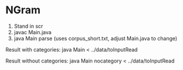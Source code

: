 NGram
=====

1. Stand in scr
2. javac Main.java
3. java Main parse (uses corpus_short.txt, adjust Main.java to change)

Result with categories:
java Main < ../data/toInputRead

Result without categories:
java Main nocategory < ../data/toInputRead 
